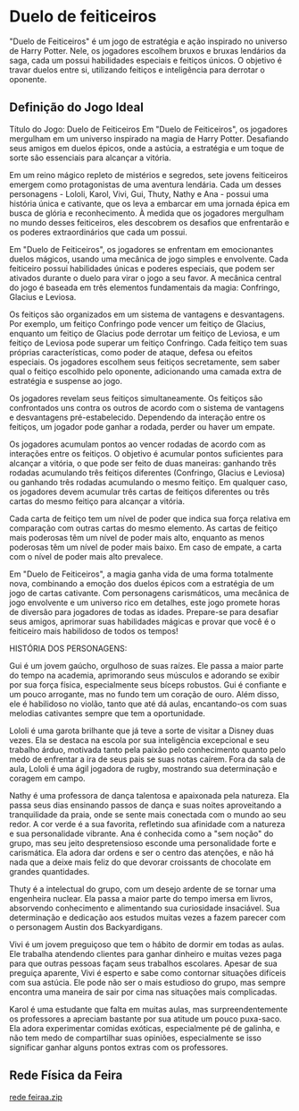 # Duelo de feiticeiros

"Duelo de Feiticeiros" é um jogo de estratégia e ação inspirado no universo de Harry Potter. Nele, os jogadores escolhem bruxos e bruxas lendários da saga, cada um possui habilidades especiais e feitiços únicos. O objetivo é travar duelos entre si, utilizando feitiços e inteligência para derrotar o oponente.

## Definição do Jogo Ideal
Título do Jogo: Duelo de Feiticeiros
Em "Duelo de Feiticeiros", os jogadores mergulham em um universo inspirado na magia
de Harry Potter. Desafiando seus amigos em duelos épicos, onde a astúcia, a estratégia e
um toque de sorte são essenciais para alcançar a vitória.

Em um reino mágico repleto de mistérios e segredos, sete jovens feiticeiros emergem
como protagonistas de uma aventura lendária. Cada um desses personagens - Lololi, Karol,
Vivi, Gui, Thuty, Nathy e Ana - possui uma história única e cativante, que os leva a embarcar
em uma jornada épica em busca de glória e reconhecimento. À medida que os jogadores
mergulham no mundo desses feiticeiros, eles descobrem os desafios que enfrentarão e os
poderes extraordinários que cada um possui.

Em "Duelo de Feiticeiros", os jogadores se enfrentam em emocionantes duelos
mágicos, usando uma mecânica de jogo simples e envolvente. Cada feiticeiro possui
habilidades únicas e poderes especiais, que podem ser ativados durante o duelo para virar
o jogo a seu favor. A mecânica central do jogo é baseada em três elementos fundamentais
da magia: Confringo, Glacius e Leviosa.

Os feitiços são organizados em um sistema de vantagens e desvantagens. Por exemplo,
um feitiço Confringo pode vencer um feitiço de Glacius, enquanto um feitiço de Glacius pode
derrotar um feitiço de Leviosa, e um feitiço de Leviosa pode superar um feitiço Confringo.
Cada feitiço tem suas próprias características, como poder de ataque, defesa ou efeitos
especiais. Os jogadores escolhem seus feitiços secretamente, sem saber qual o feitiço
escolhido pelo oponente, adicionando uma camada extra de estratégia e suspense ao jogo.

Os jogadores revelam seus feitiços simultaneamente.
Os feitiços são confrontados uns contra os outros de acordo com o sistema de vantagens e
desvantagens pré-estabelecido. Dependendo da interação entre os feitiços, um jogador
pode ganhar a rodada, perder ou haver um empate.

Os jogadores acumulam pontos ao vencer rodadas de acordo com as interações entre os
feitiços. O objetivo é acumular pontos suficientes para alcançar a vitória, o que pode ser
feito de duas maneiras: ganhando três rodadas acumulando três feitiços diferentes
(Confringo, Glacius e Leviosa) ou ganhando três rodadas acumulando o mesmo feitiço. Em
qualquer caso, os jogadores devem acumular três cartas de feitiços diferentes ou três cartas
do mesmo feitiço para alcançar a vitória.

Cada carta de feitiço tem um nível de poder que indica sua força relativa em comparação
com outras cartas do mesmo elemento. As cartas de feitiço mais poderosas têm um nível de
poder mais alto, enquanto as menos poderosas têm um nível de poder mais baixo. Em caso
de empate, a carta com o nível de poder mais alto prevalece.

Em "Duelo de Feiticeiros", a magia ganha vida de uma forma totalmente nova,
combinando a emoção dos duelos épicos com a estratégia de um jogo de cartas cativante.
Com personagens carismáticos, uma mecânica de jogo envolvente e um universo rico em
detalhes, este jogo promete horas de diversão para jogadores de todas as idades.
Prepare-se para desafiar seus amigos, aprimorar suas habilidades mágicas e provar que
você é o feiticeiro mais habilidoso de todos os tempos!

HISTÓRIA DOS PERSONAGENS:

Gui é um jovem gaúcho, orgulhoso de suas raízes. Ele passa a maior parte do tempo na
academia, aprimorando seus músculos e adorando se exibir por sua força física,
especialmente seus bíceps robustos. Gui é confiante e um pouco arrogante, mas no fundo
tem um coração de ouro. Além disso, ele é habilidoso no violão, tanto que até dá aulas,
encantando-os com suas melodias cativantes sempre que tem a oportunidade.

Lololi é uma garota brilhante que já teve a sorte de visitar a Disney duas vezes. Ela se
destaca na escola por sua inteligência excepcional e seu trabalho árduo, motivada tanto
pela paixão pelo conhecimento quanto pelo medo de enfrentar a ira de seus pais se suas
notas caírem. Fora da sala de aula, Lololi é uma ágil jogadora de rugby, mostrando sua
determinação e coragem em campo.

Nathy é uma professora de dança talentosa e apaixonada pela natureza. Ela passa seus
dias ensinando passos de dança e suas noites aproveitando a tranquilidade da praia, onde
se sente mais conectada com o mundo ao seu redor. A cor verde é a sua favorita, refletindo
sua afinidade com a natureza e sua personalidade vibrante.
Ana é conhecida como a "sem noção" do grupo, mas seu jeito despretensioso esconde uma
personalidade forte e carismática. Ela adora dar ordens e ser o centro das atenções, e não
há nada que a deixe mais feliz do que devorar croissants de chocolate em grandes
quantidades.

Thuty é a intelectual do grupo, com um desejo ardente de se tornar uma engenheira
nuclear. Ela passa a maior parte do tempo imersa em livros, absorvendo conhecimento e
alimentando sua curiosidade insaciável. Sua determinação e dedicação aos estudos muitas
vezes a fazem parecer com o personagem Austin dos Backyardigans.

Vivi é um jovem preguiçoso que tem o hábito de dormir em todas as aulas. Ele trabalha
atendendo clientes para ganhar dinheiro e muitas vezes paga para que outras pessoas
façam seus trabalhos escolares. Apesar de sua preguiça aparente, Vivi é esperto e sabe
como contornar situações difíceis com sua astúcia. Ele pode não ser o mais estudioso do
grupo, mas sempre encontra uma maneira de sair por cima nas situações mais
complicadas.

Karol é uma estudante que falta em muitas aulas, mas surpreendentemente os professores
a apreciam bastante por sua atitude um pouco puxa-saco. Ela adora experimentar comidas
exóticas, especialmente pé de galinha, e não tem medo de compartilhar suas opiniões,
especialmente se isso significar ganhar alguns pontos extras com os professores.

## Rede Física da Feira
[rede feiraa.zip](https://github.com/Karolzinha-e-Loulou/avadakedavra/files/14622037/rede.feiraa.zip)
